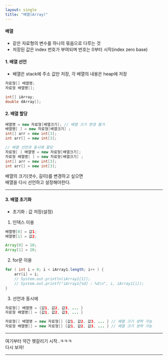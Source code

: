 ```yaml
---
layout: single
title: "배열(Array)"
---
```

   
#### 배열
* 같은 자료형의 변수를 하나의 묶음으로 다루는 것   
* 저장된 값은 index 번호가 부여되며 번호는 0부터 시작(index zero base)   
   
#### 1. 배열 선언
* 배열은 stack에 주소 값만 저장, 각 배열의 내용은 heap에 저장   
``` java
자료형[] 배열명;
자료형 배열명[];

int[] iArray;
double dArray[];
```   

#### 2. 배열 할당
``` java
배열명 = new 자료형[배열크기]; // 배열 크기 변경 불가
배열명[ ] = new 자료형[배열크기] ;
int[] arr = new int[3];
int arr[] = new int[3];

// 배열 선언과 동시에 할당
자료형[ ] 배열명 = new 자료형[배열크기];
자료형 배열명[ ] = new 자료형[배열크기] ;
int[] arr = new int[3];
int arr[] = new int[3];
```   
배열의 크기(갯수, 길이)를 변경하고 싶으면   
배열을 다시 선언하고 설정해야한다.   
   
***
#### 3. 배열 초기화
* 초기화 : 값 저장(설정)   

1) 인덱스 이용
``` java
배열명[0] = 값1;
배열명[1] = 값2;

Array[0] = 10;
Array[1] = 20;
```   
   
2) for문 이용
``` java
for ( int i = 0; i < iArray1.length; i++ ) {
    arr[i] = i;
    // System.out.println(iArray1[1]);
    // System.out.printf("iArray1[%d] : %d\n", i, iArray1[i]);
}
```   
   
3) 선언과 동시에   
``` java
자료형[] 배열명 = {값1, 값2, 값3, ... }
자료형 배열명[] = {값1, 값2, 값3, ... }

자료형[] 배열명 = new 자료형[] {값1, 값2, 값3, ... } // 배열 크기 생략 가능
자료형 배열명[] = new 자료형[] {값1, 값2, 값3, ... } // 배열 크기 생략 가능
```   

***
여기부터 약간 헷갈리기 시작..ㅋㅋㅋ   
다시 보자!   

   
***